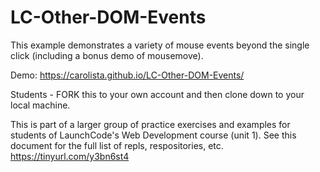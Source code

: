 # LC-Other-DOM-Events

This example demonstrates a variety of mouse events beyond the single click (including a bonus demo of mousemove).

Demo: https://carolista.github.io/LC-Other-DOM-Events/

Students - FORK this to your own account and then clone down to your local machine.

This is part of a larger group of practice exercises and examples for students of LaunchCode's Web Development course (unit 1). See this document for the full list of repls, respositories, etc. https://tinyurl.com/y3bn6st4